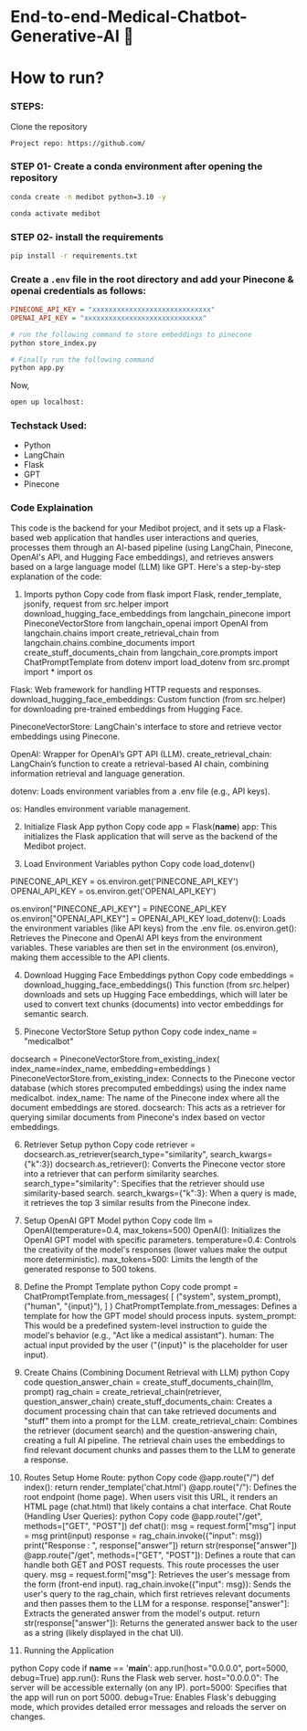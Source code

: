 # End-to-end-Medical-Chatbot-Generative-AI 🤖


# How to run?
### STEPS:

Clone the repository

```bash
Project repo: https://github.com/
```
### STEP 01- Create a conda environment after opening the repository

```bash
conda create -n medibot python=3.10 -y
```

```bash
conda activate medibot
```


### STEP 02- install the requirements
```bash
pip install -r requirements.txt
```


### Create a `.env` file in the root directory and add your Pinecone & openai credentials as follows:

```ini
PINECONE_API_KEY = "xxxxxxxxxxxxxxxxxxxxxxxxxxxxx"
OPENAI_API_KEY = "xxxxxxxxxxxxxxxxxxxxxxxxxxxxx"
```


```bash
# run the following command to store embeddings to pinecone
python store_index.py
```

```bash
# Finally run the following command
python app.py
```

Now,
```bash
open up localhost:
```


### Techstack Used:

- Python
- LangChain
- Flask
- GPT
- Pinecone

### Code Explaination

This code is the backend for your Medibot project, and it sets up a Flask-based web application that handles user interactions and queries, processes them through an AI-based pipeline (using LangChain, Pinecone, OpenAI's API, and Hugging Face embeddings), and retrieves answers based on a large language model (LLM) like GPT. Here's a step-by-step explanation of the code:

1. Imports
python
Copy code
from flask import Flask, render_template, jsonify, request
from src.helper import download_hugging_face_embeddings
from langchain_pinecone import PineconeVectorStore
from langchain_openai import OpenAI
from langchain.chains import create_retrieval_chain
from langchain.chains.combine_documents import create_stuff_documents_chain
from langchain_core.prompts import ChatPromptTemplate
from dotenv import load_dotenv
from src.prompt import *
import os

Flask: Web framework for handling HTTP requests and responses.
download_hugging_face_embeddings: Custom function (from src.helper) for downloading pre-trained embeddings from Hugging Face.

PineconeVectorStore: LangChain's interface to store and retrieve vector embeddings using Pinecone.

OpenAI: Wrapper for OpenAI’s GPT API (LLM).
create_retrieval_chain: LangChain’s function to create a retrieval-based AI chain, combining information retrieval and language generation.

dotenv: Loads environment variables from a .env file (e.g., API keys).

os: Handles environment variable management.

2. Initialize Flask App
python
Copy code
app = Flask(__name__)
app: This initializes the Flask application that will serve as the backend of the Medibot project.

3. Load Environment Variables
python
Copy code
load_dotenv()

PINECONE_API_KEY = os.environ.get('PINECONE_API_KEY')
OPENAI_API_KEY = os.environ.get('OPENAI_API_KEY')

os.environ["PINECONE_API_KEY"] = PINECONE_API_KEY
os.environ["OPENAI_API_KEY"] = OPENAI_API_KEY
load_dotenv(): Loads the environment variables (like API keys) from the .env file.
os.environ.get(): Retrieves the Pinecone and OpenAI API keys from the environment variables.
These variables are then set in the environment (os.environ), making them accessible to the API clients.

4. Download Hugging Face Embeddings
python
Copy code
embeddings = download_hugging_face_embeddings()
This function (from src.helper) downloads and sets up Hugging Face embeddings, which will later be used to convert text chunks (documents) into vector embeddings for semantic search.

5. Pinecone VectorStore Setup
python
Copy code
index_name = "medicalbot"

docsearch = PineconeVectorStore.from_existing_index(
    index_name=index_name,
    embedding=embeddings
)
PineconeVectorStore.from_existing_index: Connects to the Pinecone vector database (which stores precomputed embeddings) using the index name medicalbot.
index_name: The name of the Pinecone index where all the document embeddings are stored.
docsearch: This acts as a retriever for querying similar documents from Pinecone's index based on vector embeddings.

6. Retriever Setup
python
Copy code
retriever = docsearch.as_retriever(search_type="similarity", search_kwargs={"k":3})
docsearch.as_retriever(): Converts the Pinecone vector store into a retriever that can perform similarity searches.
search_type="similarity": Specifies that the retriever should use similarity-based search.
search_kwargs={"k":3}: When a query is made, it retrieves the top 3 similar results from the Pinecone index.

7. Setup OpenAI GPT Model
python
Copy code
llm = OpenAI(temperature=0.4, max_tokens=500)
OpenAI(): Initializes the OpenAI GPT model with specific parameters.
temperature=0.4: Controls the creativity of the model's responses (lower values make the output more deterministic).
max_tokens=500: Limits the length of the generated response to 500 tokens.

8. Define the Prompt Template
python
Copy code
prompt = ChatPromptTemplate.from_messages(
    [
        ("system", system_prompt),
        ("human", "{input}"),
    ]
)
ChatPromptTemplate.from_messages: Defines a template for how the GPT model should process inputs.
system_prompt: This would be a predefined system-level instruction to guide the model's behavior (e.g., "Act like a medical assistant").
human: The actual input provided by the user ("{input}" is the placeholder for user input).

9. Create Chains (Combining Document Retrieval with LLM)
python
Copy code
question_answer_chain = create_stuff_documents_chain(llm, prompt)
rag_chain = create_retrieval_chain(retriever, question_answer_chain)
create_stuff_documents_chain: Creates a document processing chain that can take retrieved documents and "stuff" them into a prompt for the LLM.
create_retrieval_chain: Combines the retriever (document search) and the question-answering chain, creating a full AI pipeline.
The retrieval chain uses the embeddings to find relevant document chunks and passes them to the LLM to generate a response.

10. Routes Setup
Home Route:
python
Copy code
@app.route("/")
def index():
    return render_template('chat.html')
@app.route("/"): Defines the root endpoint (home page). When users visit this URL, it renders an HTML page (chat.html) that likely contains a chat interface.
Chat Route (Handling User Queries):
python
Copy code
@app.route("/get", methods=["GET", "POST"])
def chat():
    msg = request.form["msg"]
    input = msg
    print(input)
    response = rag_chain.invoke({"input": msg})
    print("Response : ", response["answer"])
    return str(response["answer"])
@app.route("/get", methods=["GET", "POST"]): Defines a route that can handle both GET and POST requests. This route processes the user query.
msg = request.form["msg"]: Retrieves the user's message from the form (front-end input).
rag_chain.invoke({"input": msg}): Sends the user's query to the rag_chain, which first retrieves relevant documents and then passes them to the LLM for a response.
response["answer"]: Extracts the generated answer from the model's output.
return str(response["answer"]): Returns the generated answer back to the user as a string (likely displayed in the chat UI).

11. Running the Application

python
Copy code
if __name__ == '__main__':
    app.run(host="0.0.0.0", port=5000, debug=True)
app.run(): Runs the Flask web server.
host="0.0.0.0": The server will be accessible externally (on any IP).
port=5000: Specifies that the app will run on port 5000.
debug=True: Enables Flask's debugging mode, which provides detailed error messages and reloads the server on changes.


    

